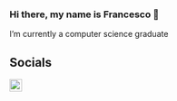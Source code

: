 ### Hi there, my name is Francesco 👋

I’m currently a computer science graduate

## Socials
[<img align="left" alt="ArthurD3nt | LinkedIn" width="22px" src="https://cdn.jsdelivr.net/npm/simple-icons@v3/icons/linkedin.svg" />][linkedin]
<br />

[linkedin]: https://linkedin.com/in/francesco-mazzucco-858520180
